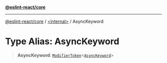 [**@eslint-react/core**](../../README.md)

***

[@eslint-react/core](../../README.md) / [\<internal\>](../README.md) / AsyncKeyword

# Type Alias: AsyncKeyword

> **AsyncKeyword**: [`ModifierToken`](../interfaces/ModifierToken.md)\<[`AsyncKeyword`](../enumerations/SyntaxKind.md#asynckeyword)\>
